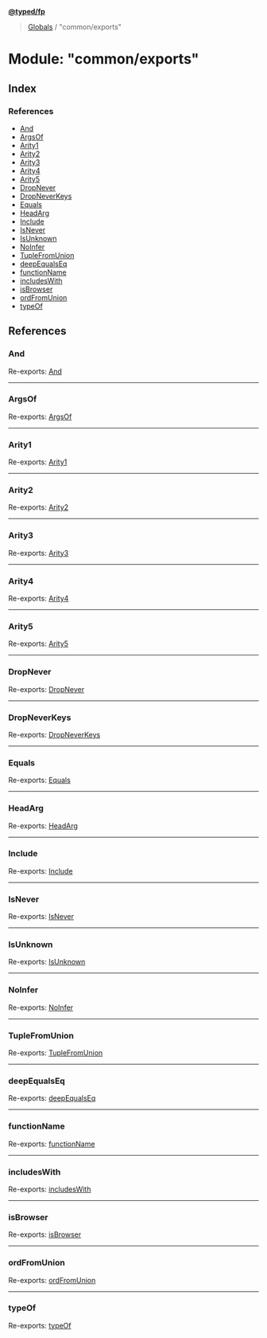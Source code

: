**[@typed/fp](../README.md)**

> [Globals](../globals.md) / "common/exports"

# Module: "common/exports"

## Index

### References

* [And](_common_exports_.md#and)
* [ArgsOf](_common_exports_.md#argsof)
* [Arity1](_common_exports_.md#arity1)
* [Arity2](_common_exports_.md#arity2)
* [Arity3](_common_exports_.md#arity3)
* [Arity4](_common_exports_.md#arity4)
* [Arity5](_common_exports_.md#arity5)
* [DropNever](_common_exports_.md#dropnever)
* [DropNeverKeys](_common_exports_.md#dropneverkeys)
* [Equals](_common_exports_.md#equals)
* [HeadArg](_common_exports_.md#headarg)
* [Include](_common_exports_.md#include)
* [IsNever](_common_exports_.md#isnever)
* [IsUnknown](_common_exports_.md#isunknown)
* [NoInfer](_common_exports_.md#noinfer)
* [TupleFromUnion](_common_exports_.md#tuplefromunion)
* [deepEqualsEq](_common_exports_.md#deepequalseq)
* [functionName](_common_exports_.md#functionname)
* [includesWith](_common_exports_.md#includeswith)
* [isBrowser](_common_exports_.md#isbrowser)
* [ordFromUnion](_common_exports_.md#ordfromunion)
* [typeOf](_common_exports_.md#typeof)

## References

### And

Re-exports: [And](_common_and_.md#and)

___

### ArgsOf

Re-exports: [ArgsOf](_common_types_.md#argsof)

___

### Arity1

Re-exports: [Arity1](_common_types_.md#arity1)

___

### Arity2

Re-exports: [Arity2](_common_types_.md#arity2)

___

### Arity3

Re-exports: [Arity3](_common_types_.md#arity3)

___

### Arity4

Re-exports: [Arity4](_common_types_.md#arity4)

___

### Arity5

Re-exports: [Arity5](_common_types_.md#arity5)

___

### DropNever

Re-exports: [DropNever](_common_dropnever_.md#dropnever)

___

### DropNeverKeys

Re-exports: [DropNeverKeys](_common_dropnever_.md#dropneverkeys)

___

### Equals

Re-exports: [Equals](_common_types_.md#equals)

___

### HeadArg

Re-exports: [HeadArg](_common_types_.md#headarg)

___

### Include

Re-exports: [Include](_common_include_.md#include)

___

### IsNever

Re-exports: [IsNever](_common_types_.md#isnever)

___

### IsUnknown

Re-exports: [IsUnknown](_common_types_.md#isunknown)

___

### NoInfer

Re-exports: [NoInfer](_common_types_.md#noinfer)

___

### TupleFromUnion

Re-exports: [TupleFromUnion](_common_tuplefromunion_.md#tuplefromunion)

___

### deepEqualsEq

Re-exports: [deepEqualsEq](_common_deepequalseq_.md#deepequalseq)

___

### functionName

Re-exports: [functionName](_common_functionname_.md#functionname)

___

### includesWith

Re-exports: [includesWith](_common_includeswith_.md#includeswith)

___

### isBrowser

Re-exports: [isBrowser](_common_isbrowser_.md#isbrowser)

___

### ordFromUnion

Re-exports: [ordFromUnion](_common_tuplefromunion_.md#ordfromunion)

___

### typeOf

Re-exports: [typeOf](_common_typeof_.md#typeof)

